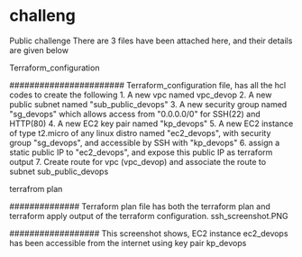 # challeng
Public challenge
There are 3 files have been attached here, and their details are given below 

Terraform_configuration

#######################
Terraform_configuration file, has all the hcl codes to create the following 
        1. A new vpc named  vpc_devop
        2. A new public subnet named "sub_public_devops"
        3. A new security group named "sg_devops" which allows access from "0.0.0.0/0" for SSH(22) and HTTP(80)
        4. A new EC2 key pair named "kp_devops"
        5. A new EC2 instance of type t2.micro of any linux distro named "ec2_devops", with security group "sg_devops", and accessible by              SSH with "kp_devops"
        6. assign a static public IP to "ec2_devops", and expose this public IP as terraform output
        7. Create route for vpc (vpc_devop) and associate the route to subnet sub_public_devops

terrafrom plan

##############
Terraform plan file has both the terraform plan and terraform apply output of the terraform configuration. 
ssh_screenshot.PNG

##################
This screenshot shows, EC2 instance ec2_devops has been accessible from the internet using key pair kp_devops
